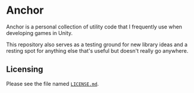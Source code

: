 Anchor
======
Anchor is a personal collection of utility code that I frequently use when
developing games in Unity.

This repository also serves as a testing ground for new library ideas and a
resting spot for anything else that's useful but doesn't really go anywhere.

Licensing
---------
Please see the file named [`LICENSE.md`](LICENSE.md).


